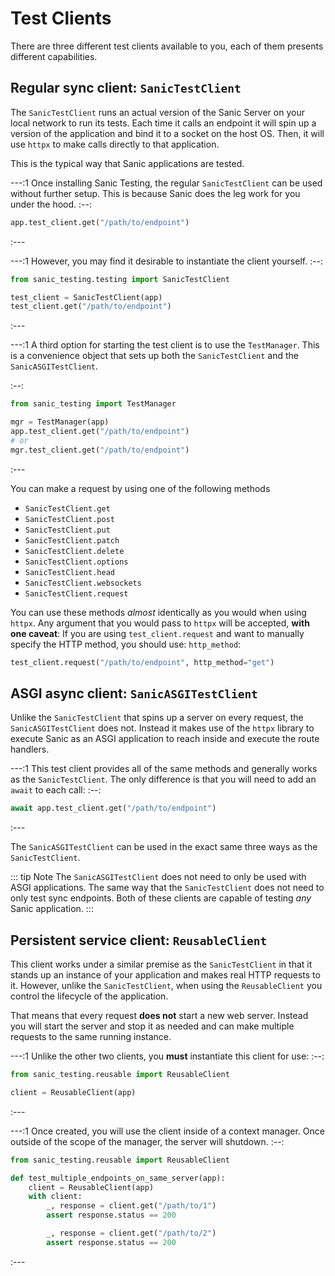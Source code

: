 # Test Clients

There are three different test clients available to you, each of them presents different capabilities.

## Regular sync client: `SanicTestClient`

The `SanicTestClient` runs an actual version of the Sanic Server on your local network to run its tests. Each time it calls an endpoint it will spin up a version of the application and bind it to a socket on the host OS. Then, it will use `httpx` to make calls directly to that application.

This is the typical way that Sanic applications are tested.

---:1
Once installing Sanic Testing, the regular `SanicTestClient` can be used without further setup. This is because Sanic does the leg work for you under the hood. 
:--:
```python
app.test_client.get("/path/to/endpoint")
```
:---

---:1
However, you may find it desirable to instantiate the client yourself.
:--:
```python
from sanic_testing.testing import SanicTestClient

test_client = SanicTestClient(app)
test_client.get("/path/to/endpoint")
```
:---

---:1
A third option for starting the test client is to use the `TestManager`. This is a convenience object that sets up both the `SanicTestClient` and the `SanicASGITestClient`.

:--:
```python
from sanic_testing import TestManager

mgr = TestManager(app)
app.test_client.get("/path/to/endpoint")
# or
mgr.test_client.get("/path/to/endpoint")
```
:---

You can make a request by using one of the following methods

- `SanicTestClient.get`
- `SanicTestClient.post`
- `SanicTestClient.put`
- `SanicTestClient.patch`
- `SanicTestClient.delete`
- `SanicTestClient.options`
- `SanicTestClient.head`
- `SanicTestClient.websockets`
- `SanicTestClient.request`

You can use these methods *almost* identically as you would when using `httpx`. Any argument that you would pass to `httpx` will be accepted, **with one caveat**: If you are using `test_client.request` and want to manually specify the HTTP method, you should use: `http_method`:

```python
test_client.request("/path/to/endpoint", http_method="get")
```

## ASGI async client: `SanicASGITestClient`

Unlike the `SanicTestClient` that spins up a server on every request, the `SanicASGITestClient` does not. Instead it makes use of the `httpx` library to execute Sanic as an ASGI application to reach inside and execute the route handlers.

---:1
This test client provides all of the same methods and generally works as the `SanicTestClient`. The only difference is that you will need to add an `await` to each call:
:--:
```python
await app.test_client.get("/path/to/endpoint")
```
:---

The `SanicASGITestClient` can be used in the exact same three ways as the `SanicTestClient`.

::: tip Note
The `SanicASGITestClient` does not need to only be used with ASGI applications. The same way that the `SanicTestClient` does not need to only test sync endpoints. Both of these clients are capable of testing *any* Sanic application.
:::

## Persistent service client: `ReusableClient`

This client works under a similar premise as the `SanicTestClient` in that it stands up an instance of your application and makes real HTTP requests to it. However, unlike the `SanicTestClient`, when using the `ReusableClient` you control the lifecycle of the application.

That means that every request **does not** start a new web server. Instead you will start the server and stop it as needed and can make multiple requests to the same running instance.

---:1
Unlike the other two clients, you **must** instantiate this client for use:
:--:
```python
from sanic_testing.reusable import ReusableClient

client = ReusableClient(app)
```
:---


---:1
Once created, you will use the client inside of a context manager. Once outside of the scope of the manager, the server will shutdown.
:--:
```python
from sanic_testing.reusable import ReusableClient

def test_multiple_endpoints_on_same_server(app):
    client = ReusableClient(app)
    with client:
        _, response = client.get("/path/to/1")
        assert response.status == 200

        _, response = client.get("/path/to/2")
        assert response.status == 200
```
:---
